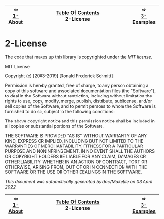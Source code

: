 
| ⇦ <br />[1-About](about.md)  | [Table Of Contents](toc.md)<br />2-License<br /><img width=1000/> | ⇨ <br />[3-Examples](examples.md)   |
| ----------- | ----------- | ----------- |



# 2-License


The code that makes up this library is copyrighted under the *MIT license*.

MIT License

Copyright (c) [2003-2019] [Ronald Frederick Schmitt]

Permission is hereby granted, free of charge, to any person obtaining a copy
of this software and associated documentation files (the "Software"), to deal
in the Software without restriction, including without limitation the rights
to use, copy, modify, merge, publish, distribute, sublicense, and/or sell
copies of the Software, and to permit persons to whom the Software is
furnished to do so, subject to the following conditions:

The above copyright notice and this permission notice shall be included in all
copies or substantial portions of the Software.

THE SOFTWARE IS PROVIDED "AS IS", WITHOUT WARRANTY OF ANY KIND, EXPRESS OR
IMPLIED, INCLUDING BUT NOT LIMITED TO THE WARRANTIES OF MERCHANTABILITY,
FITNESS FOR A PARTICULAR PURPOSE AND NONINFRINGEMENT. IN NO EVENT SHALL THE
AUTHORS OR COPYRIGHT HOLDERS BE LIABLE FOR ANY CLAIM, DAMAGES OR OTHER
LIABILITY, WHETHER IN AN ACTION OF CONTRACT, TORT OR OTHERWISE, ARISING FROM,
OUT OF OR IN CONNECTION WITH THE SOFTWARE OR THE USE OR OTHER DEALINGS IN THE
SOFTWARE.



_This document was automatically generated by doc/Makefile on 03 April 2022_


| ⇦ <br />[1-About](about.md)  | [Table Of Contents](toc.md)<br />2-License<br /><img width=1000/> | ⇨ <br />[3-Examples](examples.md)   |
| ----------- | ----------- | ----------- |
